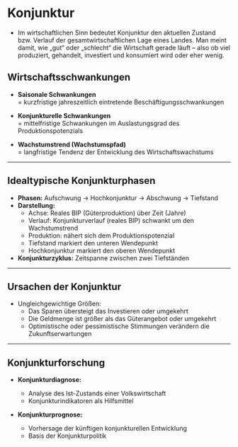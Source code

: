 # Konjunktur

- Im wirtschaftlichen Sinn bedeutet Konjunktur den aktuellen Zustand bzw. Verlauf der gesamtwirtschaftlichen Lage eines Landes.
Man meint damit, wie „gut“ oder „schlecht“ die Wirtschaft gerade läuft – also ob viel produziert, gehandelt, investiert und konsumiert wird oder eher wenig.

## Wirtschaftsschwankungen

- **Saisonale Schwankungen**  
  = kurzfristige jahreszeitlich eintretende Beschäftigungsschwankungen  

- **Konjunkturelle Schwankungen**  
  = mittelfristige Schwankungen im Auslastungsgrad des Produktionspotenzials  

- **Wachstumstrend (Wachstumspfad)**  
  = langfristige Tendenz der Entwicklung des Wirtschaftswachstums  

---

## Idealtypische Konjunkturphasen

- **Phasen:** Aufschwung → Hochkonjunktur → Abschwung → Tiefstand  
- **Darstellung:**  
  - Achse: Reales BIP (Güterproduktion) über Zeit (Jahre)  
  - Verlauf: Konjunkturverlauf (reales BIP) schwankt um den Wachstumstrend  
  - Produktion: nähert sich dem Produktionspotenzial  
  - Tiefstand markiert den unteren Wendepunkt  
  - Hochkonjunktur markiert den oberen Wendepunkt  
- **Konjunkturzyklus:** Zeitspanne zwischen zwei Tiefständen  

---

## Ursachen der Konjunktur
- Ungleichgewichtige Größen:
  - Das Sparen übersteigt das Investieren oder umgekehrt  
  - Die Geldmenge ist größer als das Güterangebot oder umgekehrt  
  - Optimistische oder pessimistische Stimmungen verändern die Zukunftserwartungen  

---

## Konjunkturforschung
- **Konjunkturdiagnose:**  
  - Analyse des Ist-Zustands einer Volkswirtschaft  
  - Konjunkturindikatoren als Hilfsmittel  

- **Konjunkturprognose:**  
  - Vorhersage der künftigen konjunkturellen Entwicklung  
  - Basis der Konjunkturpolitik
